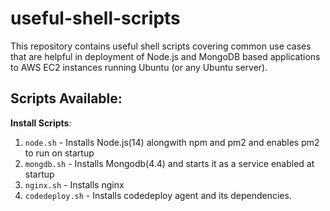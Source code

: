 # useful-shell-scripts

This repository contains useful shell scripts covering common use cases that are helpful in deployment of Node.js and MongoDB based applications to AWS EC2 instances running Ubuntu (or any Ubuntu server).

## Scripts Available:

**Install Scripts**:

1. `node.sh` - Installs Node.js(14) alongwith npm and pm2 and enables pm2 to run on startup
2. `mongdb.sh` - Installs Mongodb(4.4) and starts it as a service enabled at startup
3. `nginx.sh` - Installs nginx
4. `codedeploy.sh` - Installs codedeploy agent and its dependencies.
